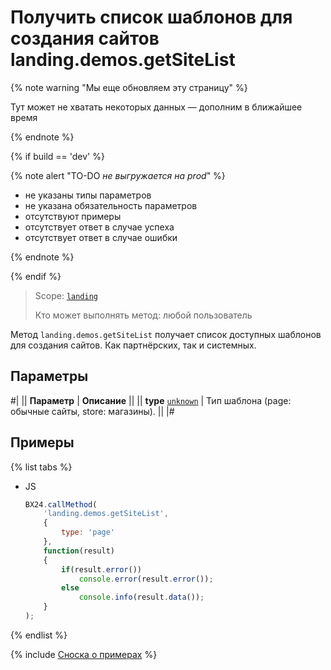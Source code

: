 # Получить список шаблонов для создания сайтов landing.demos.getSiteList

{% note warning "Мы еще обновляем эту страницу" %}

Тут может не хватать некоторых данных — дополним в ближайшее время

{% endnote %}

{% if build == 'dev' %}

{% note alert "TO-DO _не выгружается на prod_" %}

- не указаны типы параметров
- не указана обязательность параметров
- отсутствуют примеры
- отсутствует ответ в случае успеха
- отсутствует ответ в случае ошибки

{% endnote %}

{% endif %}

> Scope: [`landing`](../../scopes/permissions.md)
>
> Кто может выполнять метод: любой пользователь

Метод `landing.demos.getSiteList` получает список доступных шаблонов для создания сайтов. Как партнёрских, так и системных.

## Параметры

#|
|| **Параметр** | **Описание** ||
|| **type**
[`unknown`](../../data-types.md) | Тип шаблона (page: обычные сайты, store: магазины). ||
|#

## Примеры

{% list tabs %}

- JS

    ```js
    BX24.callMethod(
        'landing.demos.getSiteList',
        {
            type: 'page'
        },
        function(result)
        {
            if(result.error())
                console.error(result.error());
            else
                console.info(result.data());
        }
    );
    ```

{% endlist %}

{% include [Сноска о примерах](../../../_includes/examples.md) %}